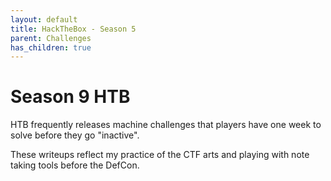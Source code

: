 ```yaml
---
layout: default
title: HackTheBox - Season 5
parent: Challenges
has_children: true
---
```


# Season 9 HTB

HTB frequently releases machine challenges that players have one week to solve before they go "inactive". 

These writeups reflect my practice of the CTF arts and playing with note taking tools before the DefCon.